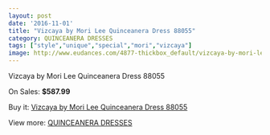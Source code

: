 ```yaml
---
layout: post
date: '2016-11-01'
title: "Vizcaya by Mori Lee Quinceanera Dress 88055"
category: QUINCEANERA DRESSES
tags: ["style","unique","special","mori","vizcaya"]
image: http://www.eudances.com/4877-thickbox_default/vizcaya-by-mori-lee-quinceanera-dress-88055.jpg
---
```

Vizcaya by Mori Lee Quinceanera Dress 88055

On Sales: **$587.99**
<a href="https://www.eudances.com/en/quinceanera-dresses/1644-vizcaya-by-mori-lee-quinceanera-dress-88055.html"><amp-img layout="responsive" width="600" height="600" src="//www.eudances.com/4877-thickbox_default/vizcaya-by-mori-lee-quinceanera-dress-88055.jpg" alt="Vizcaya by Mori Lee Quinceanera Dress 88055 0" /></a>
<a href="https://www.eudances.com/en/quinceanera-dresses/1644-vizcaya-by-mori-lee-quinceanera-dress-88055.html"><amp-img layout="responsive" width="600" height="600" src="//www.eudances.com/4878-thickbox_default/vizcaya-by-mori-lee-quinceanera-dress-88055.jpg" alt="Vizcaya by Mori Lee Quinceanera Dress 88055 1" /></a>
<a href="https://www.eudances.com/en/quinceanera-dresses/1644-vizcaya-by-mori-lee-quinceanera-dress-88055.html"><amp-img layout="responsive" width="600" height="600" src="//www.eudances.com/4879-thickbox_default/vizcaya-by-mori-lee-quinceanera-dress-88055.jpg" alt="Vizcaya by Mori Lee Quinceanera Dress 88055 2" /></a>

Buy it: [Vizcaya by Mori Lee Quinceanera Dress 88055](https://www.eudances.com/en/quinceanera-dresses/1644-vizcaya-by-mori-lee-quinceanera-dress-88055.html "Vizcaya by Mori Lee Quinceanera Dress 88055")

View more: [QUINCEANERA DRESSES](https://www.eudances.com/en/17-quinceanera-dresses "QUINCEANERA DRESSES")